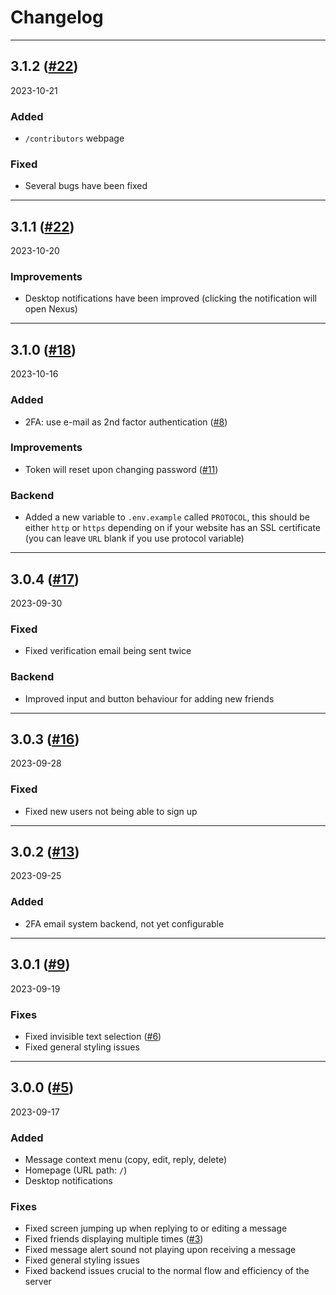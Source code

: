 <!---

PLEASE FOLLOW THE FORMAT USED FOR THE EARLIEST VERSION

-->

# Changelog

---

## 3.1.2 ([#22](https://github.com/NoErrorStudio/Nexus/pull/22))
2023-10-21

### Added
- `/contributors` webpage

### Fixed
- Several bugs have been fixed

---

## 3.1.1 ([#22](https://github.com/NoErrorStudio/Nexus/pull/22))
2023-10-20

### Improvements
- Desktop notifications have been improved (clicking the notification will open Nexus)

---

## 3.1.0 ([#18](https://github.com/NoErrorStudio/Nexus/pull/18))
2023-10-16

### Added
- 2FA: use e-mail as 2nd factor authentication ([#8](https://github.com/NoErrorStudio/Nexus/issues/8))

### Improvements
- Token will reset upon changing password ([#11](https://github.com/NoErrorStudio/Nexus/issues/11))

### Backend
- Added a new variable to `.env.example` called `PROTOCOL`, this should be either `http` or `https` depending on if your website has an SSL certificate (you can leave `URL` blank if you use protocol variable)

---

## 3.0.4 ([#17](https://github.com/NoErrorStudio/Nexus/pull/17))
2023-09-30

### Fixed
- Fixed verification email being sent twice

### Backend
- Improved input and button behaviour for adding new friends

---

## 3.0.3 ([#16](https://github.com/NoErrorStudio/Nexus/pull/16))
2023-09-28

### Fixed
- Fixed new users not being able to sign up

---

## 3.0.2 ([#13](https://github.com/NoErrorStudio/Nexus/pull/13))
2023-09-25

### Added
- 2FA email system backend, not yet configurable

---

## 3.0.1 ([#9](https://github.com/NoErrorStudio/Nexus/pull/9))
2023-09-19

### Fixes
- Fixed invisible text selection ([#6](https://github.com/NoErrorStudio/Nexus/issues/6))
- Fixed general styling issues

---

## 3.0.0 ([#5](https://github.com/NoErrorStudio/Nexus/pull/5))
2023-09-17

### Added
- Message context menu (copy, edit, reply, delete)
- Homepage (URL path: `/`)
- Desktop notifications

### Fixes
- Fixed screen jumping up when replying to or editing a message
- Fixed friends displaying multiple times ([#3](https://github.com/NoErrorStudio/Nexus/issues/3))
- Fixed message alert sound not playing upon receiving a message
- Fixed general styling issues
- Fixed backend issues crucial to the normal flow and efficiency of the server
